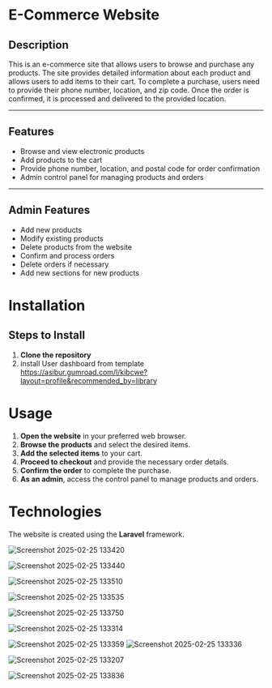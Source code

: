 # E-Commerce Website

## Description
This is an e-commerce site that allows users to browse and purchase any products. The site provides detailed information about each product and allows users to add items to their cart. To complete a purchase, users need to provide their phone number, location, and zip code. Once the order is confirmed, it is processed and delivered to the provided location.

---

## Features
- Browse and view electronic products
- Add products to the cart
- Provide phone number, location, and postal code for order confirmation
- Admin control panel for managing products and orders

---

## Admin Features
- Add new products
- Modify existing products
- Delete products from the website
- Confirm and process orders
- Delete orders if necessary
- Add new sections for new products

# Installation

## Steps to Install
1. **Clone the repository**
2. install User dashboard from template https://asibur.gumroad.com/l/kibcwe?layout=profile&recommended_by=library


# Usage

1. **Open the website** in your preferred web browser.  
2. **Browse the products** and select the desired items.  
3. **Add the selected items** to your cart.  
4. **Proceed to checkout** and provide the necessary order details.  
5. **Confirm the order** to complete the purchase.  
6. **As an admin**, access the control panel to manage products and orders.

# Technologies

The website is created using the **Laravel** framework.


![Screenshot 2025-02-25 133420](https://github.com/user-attachments/assets/5e2cd166-b7ad-49cd-9b75-ffb277e6b53b)


![Screenshot 2025-02-25 133440](https://github.com/user-attachments/assets/53666434-82ca-44a3-8030-0fd74e868b47)



![Screenshot 2025-02-25 133510](https://github.com/user-attachments/assets/788854ab-17f2-4bc2-9c4a-f2c3723974f6)


![Screenshot 2025-02-25 133535](https://github.com/user-attachments/assets/05ddd180-004c-4652-a89e-c9c23d2717ae)

![Screenshot 2025-02-25 133750](https://github.com/user-attachments/assets/06711bc7-1700-4433-b243-6e0d941f9dc2)


![Screenshot 2025-02-25 133314](https://github.com/user-attachments/assets/1e3823da-ba05-4599-acf5-21f6750eb495)


![Screenshot 2025-02-25 133359](https://github.com/user-attachments/assets/7c004781-cd91-465b-8606-3b2151995d27)
![Screenshot 2025-02-25 133336](https://github.com/user-attachments/assets/de673c91-0624-48fb-aff0-58c6309b3109)


![Screenshot 2025-02-25 133207](https://github.com/user-attachments/assets/8fe1b7e2-b96a-42bf-87c9-4c288d65041e)

![Screenshot 2025-02-25 133836](https://github.com/user-attachments/assets/90c1fab5-48ed-4a7b-aee1-b2ab5cc50a6a)
